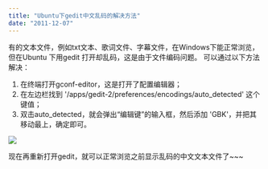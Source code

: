 ```yaml
---
title: "Ubuntu下gedit中文乱码的解决方法"
date: "2011-12-07"
---
```


有的文本文件，例如txt文本、歌词文件、字幕文件，在Windows下能正常浏览，但在Ubuntu 下用gedit 打开却乱码，这是由于文件编码问题。 可以通过以下方法解决：

1. 在终端打开gconf-editor，这是打开了配置编辑器；
2. 在左边栏找到 '/apps/gedit-2/preferences/encodings/auto\_detected' 这个键值；
3. 双击auto\_detected，就会弹出“编辑键”的输入框，然后添加 'GBK'，并把其移动最上，确定即可。

[![](images/00005-01-24d52a75c5da98bf-medium.png)](http://cloud018-wordpress.stor.sinaapp.com/uploads/2011/12/00005-01-24d52a75c5da98bf.png)

现在再重新打开gedit，就可以正常浏览之前显示乱码的中文文本文件了~~~
